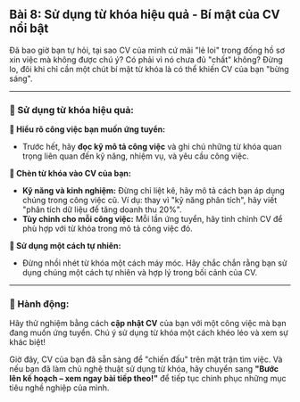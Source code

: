 ## Bài 8: Sử dụng từ khóa hiệu quả - Bí mật của CV nổi bật

Đã bao giờ bạn tự hỏi, tại sao CV của mình cứ mãi "lẻ loi" trong đống hồ sơ xin việc mà không được chú ý? Có phải vì nó chưa đủ "chất" không? Đừng lo, đôi khi chỉ cần một chút bí mật từ khóa là có thể khiến CV của bạn "bừng sáng".

---

### 📌 Sử dụng từ khóa hiệu quả:

**🔹 Hiểu rõ công việc bạn muốn ứng tuyển:**
- Trước hết, hãy **đọc kỹ mô tả công việc** và ghi chú những từ khóa quan trọng liên quan đến kỹ năng, nhiệm vụ, và yêu cầu công việc.

**🔹 Chèn từ khóa vào CV của bạn:**
- **Kỹ năng và kinh nghiệm:** Đừng chỉ liệt kê, hãy mô tả cách bạn áp dụng chúng trong công việc cũ. Ví dụ: thay vì "kỹ năng phân tích", hãy viết "phân tích dữ liệu để tăng doanh thu 20%".
- **Tùy chỉnh cho mỗi công việc:** Mỗi lần ứng tuyển, hãy tinh chỉnh CV để phù hợp với từ khóa trong mô tả công việc đó.

**🔹 Sử dụng một cách tự nhiên:**
- Đừng nhồi nhét từ khóa một cách máy móc. Hãy chắc chắn rằng bạn sử dụng chúng một cách tự nhiên và hợp lý trong bối cảnh của CV.

---

### 🚀 Hành động:

Hãy thử nghiệm bằng cách **cập nhật CV** của bạn với một công việc mà bạn đang muốn ứng tuyển. Chú ý sử dụng từ khóa một cách khéo léo và xem sự khác biệt!

Giờ đây, CV của bạn đã sẵn sàng để "chiến đấu" trên mặt trận tìm việc. Và nếu bạn đã làm chủ nghệ thuật sử dụng từ khóa, hãy chuyển sang **"Bước lên kế hoạch – xem ngay bài tiếp theo!"** để tiếp tục chinh phục những mục tiêu nghề nghiệp của mình.